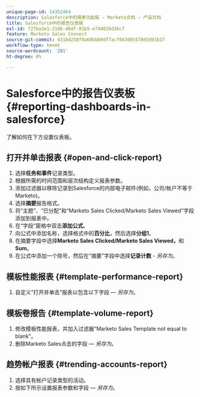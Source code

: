 ```yaml
---
unique-page-id: 14352464
description: Salesforce中的报表功能板 — Marketo文档 — 产品文档
title: Salesforce中的报告仪表板
exl-id: f27ba3e1-210b-46df-81b5-e794826d36c7
feature: Marketo Sales Connect
source-git-commit: 431bd258f9a68bbb9df7acf043085578d3d91b1f
workflow-type: tm+mt
source-wordcount: '201'
ht-degree: 0%

---
```


# Salesforce中的报告仪表板 {#reporting-dashboards-in-salesforce}

了解如何在下方设置仪表板。

## 打开并单击报表 {#open-and-click-report}

1. 选择&#x200B;**任务和事件**&#x200B;记录类型。
1. 根据所需的时间范围和层次结构定义报表参数。
1. 添加过滤器以移除记录到Salesforce的内部电子邮件(例如，公司/帐户不等于Marketo)。
1. 选择&#x200B;**摘要**&#x200B;报告格式。
1. 将“主题”、“已分配”和“Marketo Sales Clicked/Marketo Sales Viewed”字段添加到报表中。
1. 在“字段”窗格中双击&#x200B;**添加公式**。
1. 向公式中添加名称，选择格式中的&#x200B;**百分比**，然后选择&#x200B;**分组1**。
1. 在摘要字段中选择&#x200B;**Marketo Sales Clicked/Marketo Sales Viewed，**&#x200B;和&#x200B;**Sum**。
1. 在公式中添加一个除号，然后在“摘要”字段中选择&#x200B;**记录计数** - _另存为_。

## 模板性能报表 {#template-performance-report}

1. 自定义“打开并单击”报表以包含以下字段 — _另存为_。

## 模板卷报告 {#template-volume-report}

1. 修改模板性能报表，并加入过滤器“Marketo Sales Template not equal to blank”。
1. 删除Marketo Sales点击的字段 — _另存为_。

## 趋势帐户报表 {#trending-accounts-report}

1. 选择具有帐户记录类型的活动。
1. 按如下所示设置报表参数和字段 — _另存为_。
